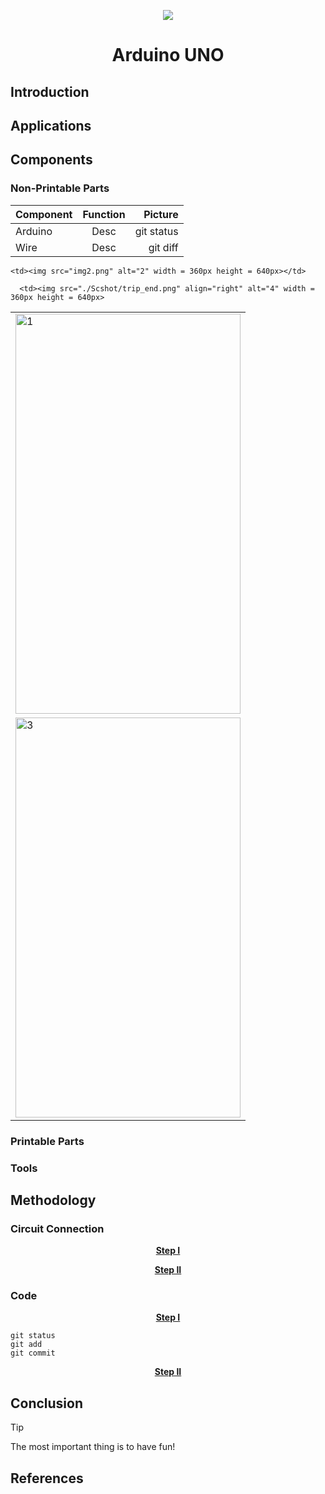 <p align="center">
  <img src="https://s-m.com.sa/ar/images/logo.png" />

<h1 align="center"; color="blue">Arduino UNO</h1>

## **Introduction**

## **Applications**

## **Components**
### Non-Printable Parts
| Component | Function | Picture |
| :---         |     :---:      |          ---: |
| Arduino   | Desc     | git status    |
| Wire    | Desc       | git diff      |


<table>
  <tr>
    <td> <img src="img1.png"  alt="1" width = 360px height = 640px ></td>

    <td><img src="img2.png" alt="2" width = 360px height = 640px></td>
   </tr> 
   <tr>
      <td><img src="./Scshot/cab_arrived.png" alt="3" width = 360px height = 640px></td>

      <td><img src="./Scshot/trip_end.png" align="right" alt="4" width = 360px height = 640px>
  </td>
  </tr>
</table>

### Printable Parts
### Tools

## **Methodology**
### Circuit Connection
<p align="center" >
  <ins> <b> Step I </b> </ins>
</p>

<p align="center" >
  <ins> <b> Step II </b> </ins>
</p>

### Code
<p align="center" >
  <ins> <b> Step I </b> </ins>
</p>

  ```
git status
git add
git commit
```
<p align="center" >
  <ins> <b> Step II </b> </ins>
</p>


## **Conclusion**
> [!TIP]
> The most important thing is to have fun!

## **References**
[^1]: Ref
[^2]: Ref







